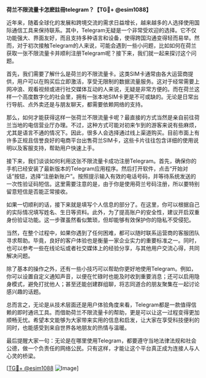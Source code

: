 **荷兰不限流量卡怎麽註冊telegram？【TG💪+ @esim1088】**

近年来，随着全球化的发展和跨境交流的需求日益增长，越来越多的人选择使用国际通信工具来保持联系。其中，Telegram无疑是一个非常受欢迎的选择。它不仅功能强大、界面友好，而且支持多种语言和设备，使得跨国沟通变得轻而易举。然而，对于初次接触Telegram的人来说，可能会遇到一些小问题，比如如何在荷兰获取一张不限流量卡并顺利注册Telegram呢？接下来，我们就一起来探讨这个问题。

首先，我们需要了解什么是荷兰的不限流量卡。这类SIM卡通常由各大运营商提供，用户可以在购买后立即激活，享受无限制的数据流量服务。这对于经常需要上网冲浪、观看视频或进行社交媒体互动的人来说，无疑是非常方便的。而在荷兰这样一个高度数字化的社会里，拥有一张本地SIM卡更是不可或缺的。无论是日常出行导航、点外卖还是与朋友聊天，都需要依赖网络的支持。

那么，如何才能获得这样一张荷兰不限流量卡呢？最直接的方式当然是亲自前往荷兰当地的电信营业厅办理。不过，这种方式可能对初来乍到的游客来说有些麻烦，尤其是语言不通的情况下。因此，很多人会选择通过线上渠道购买。目前市面上有许多正规且信誉良好的电商平台出售荷兰SIM卡，这些卡片往往包含详细的使用说明以及客服支持，帮助用户快速上手。

接下来，我们谈谈如何利用这张不限流量卡成功注册Telegram。首先，确保你的手机已经安装了最新版本的Telegram应用程序。然后打开软件，点击“开始对话”按钮，选择“注册新账户”。按照提示输入有效的电话号码，并等待系统发送的一次性验证码短信。这里需要注意的是，由于你是使用荷兰号码注册，所以要特别留意短信是否能正常接收。

如果一切顺利的话，接下来就是填写个人信息的部分了。在这里，你可以根据自己的实际情况填写姓名、生日等资料。此外，为了提高账户的安全性，建议开启双重身份验证功能。这一步骤虽然看似繁琐，但却能够有效保护你的隐私不受侵犯。

当然，在整个过程中，如果你遇到了任何困难，都可以随时联系运营商的客服团队寻求帮助。毕竟，良好的客户体验也是衡量一家企业实力的重要标准之一。同时，也可以参考一些在线论坛或者社交媒体上的经验分享，与其他用户交流心得，共同解决问题。

除了基本的操作之外，还有一些小技巧可以帮助你更好地使用Telegram。例如，你可以设置自定义通知声音，以便在忙碌时也能及时收到重要消息；还可以启用隐身模式，避免打扰他人；甚至还能创建群组聊，将志同道合的朋友聚集在一起讨论感兴趣的话题。

总而言之，无论是从技术层面还是用户体验角度来看，Telegram都是一款值得信赖的即时通讯工具。而借助荷兰不限流量卡的帮助，更是可以让这一过程变得更加顺畅无忧。希望本文能够为大家带来实用的信息和启发，让大家在享受科技便利的同时，也能感受到来自世界各地朋友的热情与温暖。

最后提醒大家一句：无论是在哪里使用Telegram，都要遵守当地法律法规和社会公德，做一个负责任的网络公民。只有这样，才能让这个平台真正成为连接人与人心灵的桥梁。

[[TG💪+ @esim1088](https://t.me/s/esim1088) ![Image](https://i.postimg.cc/4NQfJmqS/Snipaste-2025-05-13-00-14-12.png)]